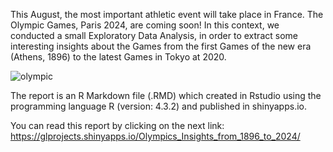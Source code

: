 This August, the most important athletic event will take place in France. The Olympic Games, Paris 2024, are coming soon!
In this context, we conducted a small Exploratory Data Analysis, in order to extract some interesting insights about the Games from the first Games of the new era (Athens, 1896) to the latest Games in Tokyo at 2020.

![olympic](https://github.com/geolamprou/Olympics-Insights/assets/127976930/56f05c0e-ede3-4c34-a005-28c3196a7326) 


The report is an R Markdown file (.RMD) which created in Rstudio using the programming language R (version: 4.3.2) and published in shinyapps.io.

You can read this report by clicking on the next link: https://glprojects.shinyapps.io/Olympics_Insights_from_1896_to_2024/
